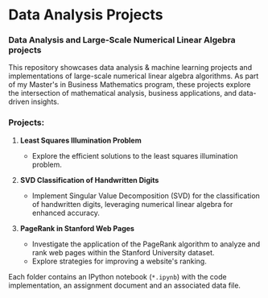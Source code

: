 # Data Analysis Projects
### Data Analysis and Large-Scale Numerical Linear Algebra projects 

This repository showcases data analysis & machine learning projects and implementations of large-scale numerical linear algebra algorithms. As part of my Master's in Business Mathematics program, these projects explore the intersection of mathematical analysis, business applications, and data-driven insights.

### Projects:

1. **Least Squares Illumination Problem**
   - Explore the efficient solutions to the least squares illumination problem.

2. **SVD Classification of Handwritten Digits**
   - Implement Singular Value Decomposition (SVD) for the classification of handwritten digits, leveraging numerical linear algebra for enhanced accuracy.

3. **PageRank in Stanford Web Pages**
   - Investigate the application of the PageRank algorithm to analyze and rank web pages within the Stanford University dataset.
   - Explore strategies for improving a website's ranking.

Each folder contains an IPython notebook (`*.ipynb`) with the code implementation, an assignment document and an associated data file.
